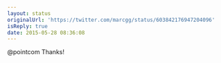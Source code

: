 ```yaml
---
layout: status
originalUrl: 'https://twitter.com/marcgg/status/603842176947204096'
isReply: true
date: 2015-05-28 08:36:08
---
```


@pointcom Thanks!
